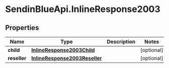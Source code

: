 # SendinBlueApi.InlineResponse2003

## Properties
Name | Type | Description | Notes
------------ | ------------- | ------------- | -------------
**child** | [**InlineResponse2003Child**](InlineResponse2003Child.md) |  | [optional] 
**reseller** | [**InlineResponse2003Reseller**](InlineResponse2003Reseller.md) |  | [optional] 


